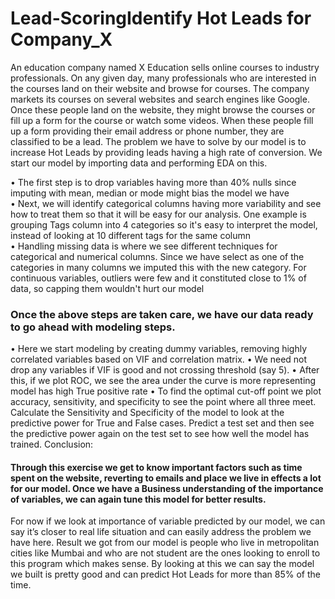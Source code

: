 # Lead-ScoringIdentify Hot Leads for Company_X

An education company named X Education sells online courses to industry professionals. On any given day, many professionals who are interested in the courses land on their website and browse for courses. 
The company markets its courses on several websites and search engines like Google. <br />
Once these people land on the website, they might browse the courses or fill up a form for the course or watch some videos. When these people fill up a form providing their email address or phone number, they are classified to be a lead. 
The problem we have to solve by our model is to increase Hot Leads by providing leads having a high rate of conversion.
We start our model by importing data and performing EDA on this.

•	The first step is to drop variables having more than 40% nulls since imputing with mean, median or mode might bias the model we have<br />
•	Next, we will identify categorical columns having more variability and see how to treat them so that it will be easy for our analysis. One example is grouping Tags column into 4 categories so it's easy to interpret the model, instead of looking at 10 different tags for the same column<br />
•	Handling missing data is where we see different techniques for categorical and numerical columns. Since we have select as one of the categories in many columns we imputed this with the new category. For continuous variables, outliers were few and it constituted close to 1% of data, so capping them wouldn't hurt our model

### Once the above steps are taken care, we have our data ready to go ahead with modeling steps. 
•	Here we start modeling by creating dummy variables, removing highly correlated variables based on VIF and correlation matrix.
•	We need not drop any variables if VIF is good and not crossing threshold (say 5).
•	After this, if we plot ROC, we see the area under the curve is more representing model has high True positive rate
•	To find the optimal cut-off point we plot accuracy, sensitivity, and specificity to see the point where all three meet.
Calculate the Sensitivity and Specificity of the model to look at the predictive power for True and False cases. Predict a test set and then see the predictive power again on the test set to see how well the model has trained.
Conclusion:

#### Through this exercise we get to know important factors such as time spent on the website, reverting to emails and place we live in effects a lot for our model. Once we have a Business understanding of the importance of variables, we can again tune this model for better results.
For now if we look at importance of variable predicted by our model, we can say it’s closer to real life situation and can easily address the problem we have here.
Result we got from our model is people who live in metropolitan cities like Mumbai and who are not student are the ones looking to enroll to this program which makes sense. By looking at this we can say the model we built is pretty good and can predict Hot Leads for more than 85% of the time.

